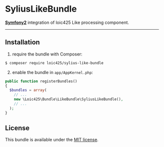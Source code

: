 # SyliusLikeBundle

[**Symfony2**](http://symfony.com) integration of loic425 Like processing
component.

---

## Installation

  1. require the bundle with Composer:

  ```bash
  $ composer require loic425/sylius-like-bundle
  ```
  
  2. enable the bundle in `app/AppKernel.php`:

  ```php
  public function registerBundles()
  {
    $bundles = array(
      // ...
      new \Loic425\Bundle\LikeBundle\SyliusLikeBundle(),
      // ...
    );
  }
  ```

## License

This bundle is available under the [MIT license](LICENSE).
